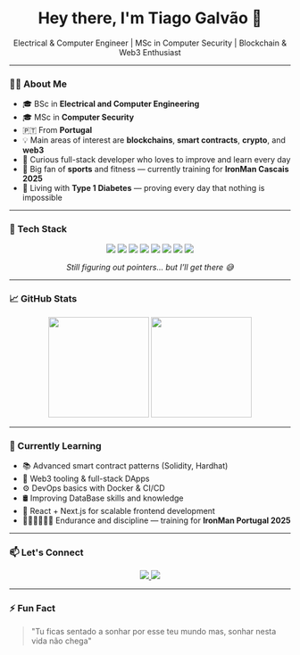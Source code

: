 <h1 align="center">Hey there, I'm Tiago Galvão 👋</h1>
<p align="center">Electrical & Computer Engineer | MSc in Computer Security | Blockchain & Web3 Enthusiast</p>

---

### 👨‍💻 About Me

- 🎓 BSc in **Electrical and Computer Engineering**
- 🎓 MSc in **Computer Security**
- 🇵🇹 From **Portugal**
- 💡 Main areas of interest are **blockchains**, **smart contracts**, **crypto**, and **web3**
- 🧠 Curious full-stack developer who loves to improve and learn every day
- 💪 Big fan of **sports** and fitness — currently training for **IronMan Cascais 2025**
- 💙 Living with **Type 1 Diabetes** — proving every day that nothing is impossible

---

### 🚀 Tech Stack

<div align="center">
  <img src="https://img.shields.io/badge/Python-3776AB?style=for-the-badge&logo=python&logoColor=white"/>
  <img src="https://img.shields.io/badge/JavaScript-F7DF1E?style=for-the-badge&logo=javascript&logoColor=black"/>
  <img src="https://img.shields.io/badge/Docker-2496ED?style=for-the-badge&logo=docker&logoColor=white"/>
  <img src="https://img.shields.io/badge/React-61DAFB?style=for-the-badge&logo=react&logoColor=black"/>
  <img src="https://img.shields.io/badge/Web3.js-F16822?style=for-the-badge&logo=web3.js&logoColor=white"/>
  <img src="https://img.shields.io/badge/Solidity-363636?style=for-the-badge&logo=solidity&logoColor=white"/>
  <img src="https://img.shields.io/badge/C-A8B9CC?style=for-the-badge&logo=c&logoColor=black"/>
  <img src="https://img.shields.io/badge/C++-00599C?style=for-the-badge&logo=c%2B%2B&logoColor=white"/>
</div>

<p align="center"><i>Still figuring out pointers... but I’ll get there 😅</i></p>

---

### 📈 GitHub Stats

<div align="center">
  <img height="180em" src="https://github-readme-stats.vercel.app/api?username=tiagogalvao7&show_icons=true&theme=radical&count_private=true" />
  <img height="180em" src="https://github-readme-stats.vercel.app/api/top-langs/?username=tiagogalvao7&layout=compact&theme=radical" />
</div>

---

### 🌱 Currently Learning

- 📚 Advanced smart contract patterns (Solidity, Hardhat)
- 🧱 Web3 tooling & full-stack DApps
- ⚙️ DevOps basics with Docker & CI/CD
- 🛢 Improving DataBase skills and knowledge
- 🧠 React + Next.js for scalable frontend development
- 🏊‍♂️🚴‍♂️🏃‍♂️ Endurance and discipline — training for **IronMan Portugal 2025**

---

### 📫 Let's Connect

<p align="center">
  <a href="https://www.linkedin.com/in/tiagogalvao7" target="_blank">
    <img src="https://img.shields.io/badge/LinkedIn-blue?style=for-the-badge&logo=linkedin&logoColor=white" />
  </a>
  <a href="mailto:tgalvao46@gmail.com">
    <img src="https://img.shields.io/badge/Email-D14836?style=for-the-badge&logo=gmail&logoColor=white" />
  </a>
</p>

---

### ⚡ Fun Fact

> "Tu ficas sentado a sonhar por esse teu mundo mas, sonhar nesta vida não chega"

